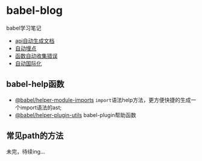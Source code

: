 # babel-blog
babel学习笔记


- [api自动生成文档](https://github.com/senfish/babel-blog/blob/master/api-auto-to-docs/README.md)
- [自动埋点](https://github.com/senfish/babel-blog/blob/master/auto-track/README.md)
- [函数自动收集错误](https://github.com/senfish/babel-blog/blob/master/auto-api-tracking/README.md)
- [自动国际化](https://github.com/senfish/babel-blog/blob/master/auto-i18n/README.md)
## babel-help函数

- [@babel/helper-module-imports](https://github.com/senfish/babel-blog/blob/master/babel-api-documents/helper/helper-module-imports.md)
  `import`语法help方法，更方便快捷的生成一个import语法的ast;
- [@babel/helper-plugin-utils](https://github.com/senfish/babel-blog/blob/master/babel-api-documents/helper/helper-plugin-utils.md)
  babel-plugin帮助函数


## 常见path的方法



未完，待续ing...




